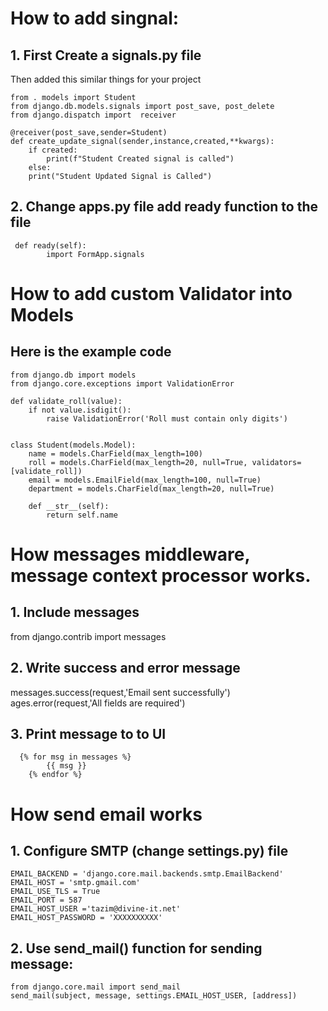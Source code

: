 

# How to add singnal:  
## 1. First Create a signals.py file   
Then added this similar things for your project  
```
from . models import Student  
from django.db.models.signals import post_save, post_delete  
from django.dispatch import  receiver  

@receiver(post_save,sender=Student)  
def create_update_signal(sender,instance,created,**kwargs):  
    if created:  
        print(f"Student Created signal is called")  
    else:  
    print("Student Updated Signal is Called")  
```
## 2. Change apps.py file add ready function to the file   
```
 def ready(self):  
        import FormApp.signals   
```


# How to add custom Validator into Models
## Here is the example code 
```
from django.db import models
from django.core.exceptions import ValidationError

def validate_roll(value):
    if not value.isdigit():
        raise ValidationError('Roll must contain only digits')


class Student(models.Model):
    name = models.CharField(max_length=100)
    roll = models.CharField(max_length=20, null=True, validators=[validate_roll])
    email = models.EmailField(max_length=100, null=True)
    department = models.CharField(max_length=20, null=True)

    def __str__(self):
        return self.name

```

# How messages middleware, message context processor works.  
## 1. Include messages
from django.contrib import  messages  

## 2. Write success and error message  
  messages.success(request,'Email sent successfully')  
  ages.error(request,'All fields are required')  

## 3. Print message to to UI
```
  {% for msg in messages %}
        {{ msg }}
    {% endfor %}
```


# How send email works  
## 1. Configure SMTP (change settings.py) file
```
EMAIL_BACKEND = 'django.core.mail.backends.smtp.EmailBackend'
EMAIL_HOST = 'smtp.gmail.com'
EMAIL_USE_TLS = True
EMAIL_PORT = 587
EMAIL_HOST_USER ='tazim@divine-it.net'
EMAIL_HOST_PASSWORD = 'XXXXXXXXXX'
```

## 2. Use send_mail() function for sending message:
```
from django.core.mail import send_mail
send_mail(subject, message, settings.EMAIL_HOST_USER, [address])
```
